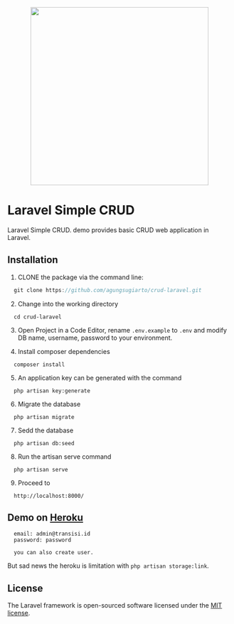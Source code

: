 <p align="center"><img src="https://res.cloudinary.com/dtfbvvkyp/image/upload/v1566331377/laravel-logolockup-cmyk-red.svg" width="400"></p>

Laravel Simple CRUD
======================

Laravel Simple CRUD. demo provides basic CRUD web application in Laravel.


## Installation
1. CLONE the package via the command line:
```js
  git clone https://github.com/agungsugiarto/crud-laravel.git
```
2. Change into the working directory
```
  cd crud-laravel
```
3. Open Project in a Code Editor, rename `.env.example` to `.env` and modify DB name, username, password to your environment.

4. Install composer dependencies
```
  composer install
```
5. An application key can be generated with the command
```
  php artisan key:generate
```
6. Migrate the database
```
  php artisan migrate
```
7. Sedd the database
```
  php artisan db:seed
```
8. Run the artisan serve command
```
  php artisan serve
```
9. Proceed to
```
  http://localhost:8000/
```

## Demo on [Heroku](https://transisi-laravel.herokuapp.com/)
```
  email: admin@transisi.id
  password: password

  you can also create user.
```

But sad news the heroku is limitation with `php artisan storage:link`.



## License

The Laravel framework is open-sourced software licensed under the [MIT license](https://opensource.org/licenses/MIT).

